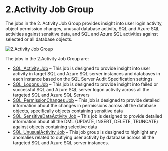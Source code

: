 # 2.Activity Job Group

The jobs in the 2. Activity Job Group provides insight into user login activity, object permission
changes, unusual database activity, SQL and Azure SQL activities against sensitive data, and SQL and
Azure SQL activities against selected or all database objects.

![2.Activity Job Group](/img/versioned_docs/accessanalyzer_11.6/accessanalyzer/solutions/databases/sql/activity/sqljobgroup30.webp)

The jobs in the 2.Activity Job Group are:

- [SQL_Activity Job](/docs/accessanalyzer/11.6/accessanalyzer/solutions/databases/sql/activity/sql_activity.md)
  – This job is designed to provide insight into user activity in target SQL and Azure SQL server
  instances and databases in each instance based on the SQL Server Audit Specification settings
- [SQL_Logons Job](/docs/accessanalyzer/11.6/accessanalyzer/solutions/databases/sql/activity/sql_logons.md)
  – This job is designed to provide insight into failed or successful SQL and Azure SQL server logon
  activity across all the targeted SQL and Azure SQL Servers
- [SQL_PermissionChanges Job](/docs/accessanalyzer/11.6/accessanalyzer/solutions/databases/sql/activity/sql_permissionchanges.md)
  – This job is designed to provide detailed information about the changes in permissions across all
  the database objects, specifically objects containing sensitive data
- [SQL_SensitiveDataActivity Job](/docs/accessanalyzer/11.6/accessanalyzer/solutions/databases/sql/activity/sql_sensitivedataactivity.md)
  – This job is designed to provide detailed information about all the DML (UPDATE, INSERT, DELETE,
  TRUNCATE) against objects containing selective data
- [SQL_UnusualActivity Job](/docs/accessanalyzer/11.6/accessanalyzer/solutions/databases/sql/activity/sql_unusualactivity.md)
  – This job group is designed to highlight any anomalies related to outlying user activity by
  database across all the targeted SQL and Azure SQL server instances.
